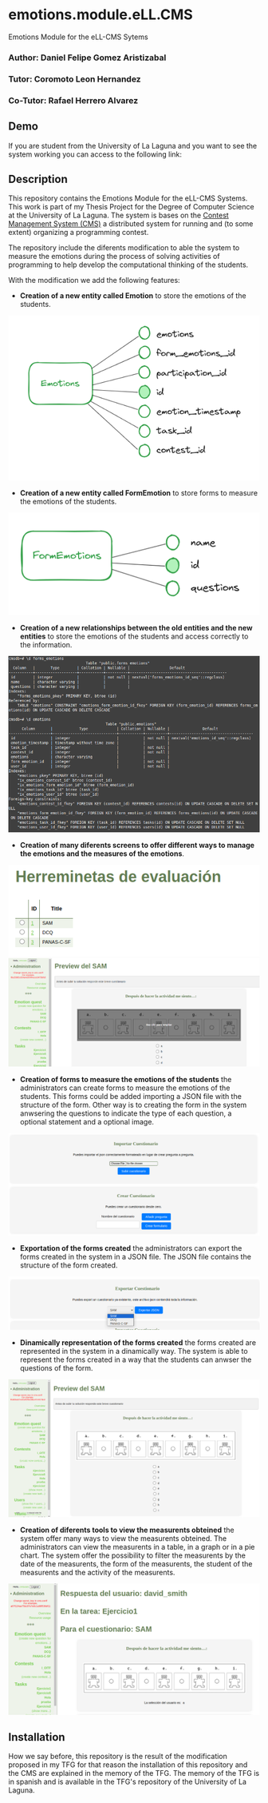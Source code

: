 # emotions.module.eLL.CMS

Emotions Module for the eLL-CMS Sytems

### Author: Daniel Felipe Gomez Aristizabal

### Tutor: Coromoto Leon Hernandez

### Co-Tutor: Rafael Herrero Alvarez


## Demo

If you are student from the University of La Laguna and you want to see the system working you can access to the following link:




## Description

This repository contains the Emotions Module for the eLL-CMS Systems. This work is part of my Thesis Project for the Degree of Computer Science at the University of La Laguna. The system is bases on the [Contest Management System (CMS)](https://github.com/cms-dev/cms/tree/v1.4) a distributed system for running and (to some extent) organizing a programming contest.

The repository include the diferents modification to able the system to measure the emotions during the process of solving activities of programming to help develop the computational thinking of the students.

With the modification we add the following features:

- **Creation of a new entity called Emotion** to store the emotions of the students.

![Emotion model](./images_readme/emotion_model.png)

- **Creation of a new entity called FormEmotion** to store forms to measure the emotions of the students.

![Form Emotion model](./images_readme/formemotion_model.png)

- **Creation of a new relationships between the old entities and the new entities** to store the emotions of the students and access correctly to the information.

![Creation of a new relationships between the old entities and the new entities](./images_readme/relationships.png)


- **Creation of many diferents screens to offer different ways to manage the emotions and the measures of the emotions**.

![alt text](./images_readme/example-1.png)
![alt text](./images_readme/example-2.png)

- **Creation of forms to measure the emotions of the students** the administrators can create forms to measure the emotions of the students. This forms could be added importing a JSON file with the structure of the form. Other way is to creating the form in the system anwsering the questions to indicate the type of each question, a optional statement and a optional image. 

![Creation of forms to measure the emotions of the students](./images_readme/creation_forms.png)

- **Exportation of the forms created** the administrators can export the forms created in the system in a JSON file. The JSON file contains the structure of the form created.


![Exportation of the forms created](./images_readme/export_form.png)

- **Dinamically representation of the forms created** the forms created are represented in the system in a dinamically way. The system is able to represent the forms created in a way that the students can anwser the questions of the form.


![Dinamically representation of the forms created*](./images_readme/form_preview.png)

- **Creation of diferents tools to view the measurents obteined** the system offer many ways to view the measurents obteined. The administrators can view the measurents in a table, in a graph or in a pie chart. The system offer the possibility to filter the measurents by the date of the measurents, the form of the measurents, the student of the measurents and the activity of the measurents.

![Creation of diferents tools to view the measurents obteined](./images_readme/result_context.png)

## Installation

How we say before, this repository is the result of the modification proposed in my TFG for that reason the installation of this repository and the CMS are explained in the memory of the TFG. The memory of the TFG is in spanish and is available in the TFG's repository of the University of La Laguna. 

